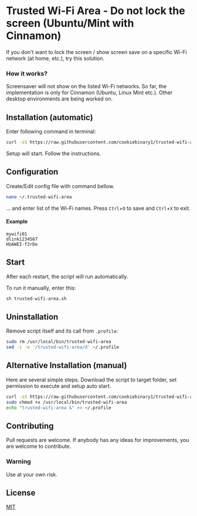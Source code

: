 # Trusted Wi-Fi Area - Do not lock the screen (Ubuntu/Mint with Cinnamon)

If you don't want to lock the screen / show screen save on a specific Wi-Fi network (at home, etc.), try this solution.

### How it works?
Screensaver will not show on the listed Wi-Fi networks.
So far, the implementation is only for Cinnamon (Ubuntu, Linux Mint etc.).
Other desktop environments are being worked on.

## Installation (automatic)

Enter following command in terminal:

```bash
curl -sS https://raw.githubusercontent.com/cookiebinary1/trusted-wifi-area/main/setup.sh | sh
```

Setup will start. Follow the instructions.

## Configuration

Create/Edit config file with command bellow.
```bash
nano ~/.trusted-wifi-area
```
... and enter list of the Wi-Fi names.
Press `Ctrl`+`O` to save and `Ctrl`+`X` to exit.

#### Example
```
mywifi01
dlink1234567
HUAWEI-f3rDe
```

## Start
After each restart, the script will run automatically.

To run it manually, enter this:
```bash
sh trusted-wifi-area.sh
```

## Uninstallation

Remove script itself and its call from `.profile`:
```bash
sudo rm /usr/local/bin/trusted-wifi-area
sed -i -e '/trusted-wifi-area/d' ~/.profile
```

## Alternative Installation (manual)

Here are several simple steps. Download the script to target folder, set permission to execute and setup auto start.

```bash
curl -sS https://raw.githubusercontent.com/cookiebinary1/trusted-wifi-area/main/trusted-wifi-area.sh | sudo tee /usr/local/bin/trusted-wifi-area > /dev/null
sudo chmod +x /usr/local/bin/trusted-wifi-area
echo "trusted-wifi-area &" >> ~/.profile
```

## Contributing
Pull requests are welcome. If anybody has any ideas for improvements, you are welcome to contribute.

### Warning
Use at your own risk.

## License
[MIT](https://choosealicense.com/licenses/mit/)